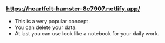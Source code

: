 ### https://heartfelt-hamster-8c7907.netlify.app/

* This is a very popular concept.
* You can delete your data.
* At last you can use look like a notebook for your daily work.
